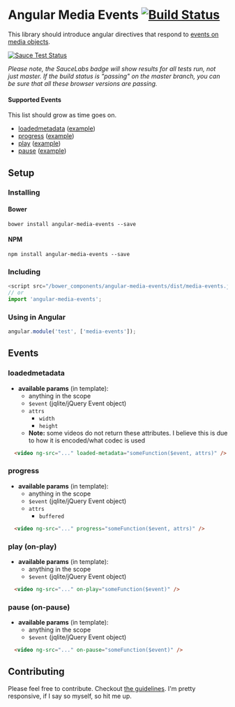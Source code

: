# Angular Media Events [![Build Status](https://travis-ci.org/vernak2539/angular-media-events.svg?branch=master)](https://travis-ci.org/vernak2539/angular-media-events)

This library should introduce angular directives that respond to [events on media objects][1].

[![Sauce Test Status](https://saucelabs.com/browser-matrix/alvernacchia.svg)](https://saucelabs.com/u/alvernacchia)


*Please note, the SauceLabs badge will show results for all tests run, not just master. If the build status is "passing" on the master branch, you can be sure that all these browser versions are passing.*

#### Supported Events

This list should grow as time goes on.

* [loadedmetadata][2] ([example][3])
* [progress][6] ([example][5])
* [play][9] ([example][10])
* [pause][7] ([example][8])

## Setup

### Installing

#### Bower
```
bower install angular-media-events --save
```

#### NPM
```
npm install angular-media-events --save
```

### Including

```js
<script src="/bower_components/angular-media-events/dist/media-events.js"></script>
// or
import 'angular-media-events';
```

### Using in Angular

```js
angular.module('test', ['media-events']);
```

## Events

### loadedmetadata

* **available params** (in template):
  * anything in the scope
  * `$event` (jqlite/jQuery Event object)
  * `attrs`
    * `width`
    * `height`
  * **Note:** some videos do not return these attributes. I believe this is due to how it is encoded/what codec is used

```html
  <video ng-src="..." loaded-metadata="someFunction($event, attrs)" />
```

### progress

* **available params** (in template):
  * anything in the scope
  * `$event` (jqlite/jQuery Event object)
  * `attrs`
    * `buffered`

```html
  <video ng-src="..." progress="someFunction($event, attrs)" />
```

### play (on-play)

* **available params** (in template):
  * anything in the scope
  * `$event` (jqlite/jQuery Event object)

```html
  <video ng-src="..." on-play="someFunction($event)" />
```

### pause (on-pause)

* **available params** (in template):
  * anything in the scope
  * `$event` (jqlite/jQuery Event object)

```html
  <video ng-src="..." on-pause="someFunction($event)" />
```

## Contributing

Please feel free to contribute. Checkout [the guidelines][4]. I'm pretty responsive, if I say so myself, so hit me up.

[4]: https://github.com/vernak2539/angular-media-events/blob/master/CONTRIBUTING.md
[1]: https://developer.mozilla.org/en-US/docs/Web/Guide/Events/Media_events
[3]: #loadedmetadata
[5]: #progress
[2]: https://developer.mozilla.org/en-US/docs/Web/Events/loadedmetadata
[6]: https://developer.mozilla.org/en-US/docs/Web/Events/progress
[7]: https://developer.mozilla.org/en-US/docs/Web/Events/pause
[8]: #pause-on-pause
[9]: https://developer.mozilla.org/en-US/docs/Web/Events/play
[10]: #play-on-play
